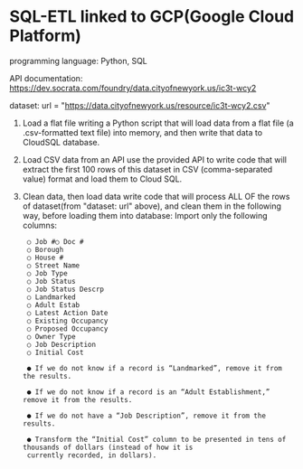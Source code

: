 # SQL-ETL linked to GCP(Google Cloud Platform)
programming language: Python, SQL

API documentation: https://dev.socrata.com/foundry/data.cityofnewyork.us/ic3t-wcy2

dataset: url = "https://data.cityofnewyork.us/resource/ic3t-wcy2.csv"
1. Load a flat file
    writing a Python script that will load data from a flat file (a .csv-formatted text file) into
memory, and then write that data to CloudSQL database.

2. Load CSV data from an API
    use the provided API to write code that will extract
the first 100 rows of this dataset in CSV (comma-separated value) format and load them to Cloud SQL.

3. Clean data, then load data
    write code that will process ALL OF the rows of dataset(from "dataset: url" above), and clean them in
the following way, before loading them into database:
 Import only the following columns:

        ○ Job #○ Doc #
        ○ Borough
        ○ House #
        ○ Street Name
        ○ Job Type
        ○ Job Status
        ○ Job Status Descrp
        ○ Landmarked
        ○ Adult Estab
        ○ Latest Action Date
        ○ Existing Occupancy
        ○ Proposed Occupancy
        ○ Owner Type
        ○ Job Description
        ○ Initial Cost

        ● If we do not know if a record is “Landmarked”, remove it from the results. 

        ● If we do not know if a record is an “Adult Establishment,” remove it from the results. 

        ● If we do not have a “Job Description”, remove it from the results.

        ● Transform the “Initial Cost” column to be presented in tens of thousands of dollars (instead of how it is
        currently recorded, in dollars).


